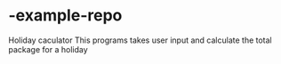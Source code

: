 # -example-repo
Holiday caculator
This programs takes user input and calculate the total package for a holiday 
